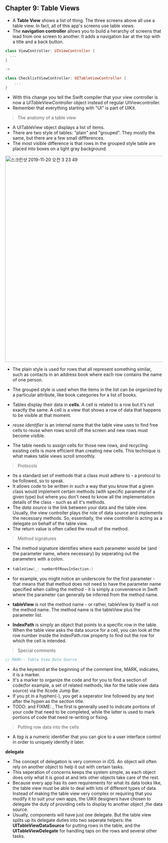 ## Chapter 9: Table Views



- A **Table View** shows a list of thing. The three screens above all use a table view. In fact, all of this app's screens use table views.
- The **navigation controller** allows you to build a herarchy of screens that lead from one screen to another. It adds a navigation bar at the top with a title and a back button.



~~~SWIFT
class ViewController: UIViewController {
  ...
}

->

class ChecklistViewController: UITableViewController { 
	...
}
~~~

- With this change you tell the Swift compiler that your view controller is now a *UITableViewController* object instead of regular UIViewcontroller.
- Remember that everything starting with "UI" is part of UIKit.



> The anatomy of a table view

- A UITableView object displays a list of items.
- There are two style of tables: "plain" and "grouped". They mostly the same, but there are a few small diffferences. 
- The most visible difference is that rows in the grouped style table are placed into boxes on a light gray background.

<img width="658" alt="스크린샷 2019-11-20 오전 3 23 49" src="https://user-images.githubusercontent.com/48345308/69174440-2d5dea80-0b45-11ea-833f-0aaaebac035d.png">

- The plain style is used for rows that all represent something similar, such as contacts in an address book where each row contains the name of one person.
- The grouped style is used when the items in the list can be organized by a particular attribute, like book categories for a list of books.
- Tables display their data in **cells**. A cell is related to a row but it's not exactly the same. A cell is a view that shows a row of data that happens to be visible at that moment.



- *reuse identifier* is an internal name that the table view uses to find free cells to reuse when rows scroll off the screen and new rows must become visible.
- The table needs to assign cells for those new rows, and recycling existing cells is more efficient than creating new cells. This technique is what makes table views scroll smoothly.



> Protocols

- Its a standard set of methods that a class must adhere to - a protocol to be followed, so to speak.
- It allows code to be written in such a way that you know that a given class would implement certain methods (with specific parameter of a given type) but where you don't need to know all the implementation details of the class - such as all it's methods.
- The *data source* is the link between your data and the table view. Usually, the view controller plays the role of data source and implements the necessary methods. So, essentially, the view controller is acting as a delegate on behalf of the table view.
- The return value is often called the *result* of the method.



> Method signatures

- The method signature identifies where each parameter would be (and the parameter name, where necessary) by seperating out the parameters with a colon.

- ~~~swift
  tableView(_: numberOfRowsInSection:)
  ~~~

- for example, you might notice an underscore for the first parameter - that means that that method does not need to have the parameter name specified when calling the method - it is simply a convenience in Swift where the parameter can generally be inferred from the method name.

- **tableView** is not the method name - or rather, tableView by itself is not the method name. The method name is the tableView plus the parameter list.

- **IndexPath** is simply an object that points to a specific row in the table. When the table view asks the data source for a cell, you can look at the row number inside the indexPath.row property to find out the row for which the cell is intended.



> Special comments

~~~swift
// MARK:- Table View Data Source
~~~

- As the keyword at the beginning of the comment line, MARK, indicates, it is a marker.
- It's a marker to organize the code and for you to find a section of code(for example, a set of related methods, like for the table view data source) via the Xcode Jump Bar.
- If you pt in a hyphen(-), you get a seperator line followed by any text after the hypen as the section title.
- TODO: and FIXME: , The first is generally used to indicate portions of your code that need to be completed, while the latter is used to mark portions of code that need re-writing or fixing.



> Putting row data into the cells

- A *tag* is a numeric identifier that you can gice to a user interface control in order to uniquely identify it later.



**delegate**

- The concept of delegation is very common in iOS. An object will often rely on another object to help it out with certain tasks. 
- This seperation of concerns keeps the system simple, as each object does only what it is good at and lets other objects take care of the rest.
- Because every app has its own requirements for what its data looks like, the table view must be able to deal with lots of different types of data. Instead of making the table view very complex or requiring that you modify it to suit your own apps, the UIKit designers have chosen to delegate the duty of providing cells to display to another object ,the data source.
- Usually, components will have just one delegate. But the table view splits up its delegate duties into two seperate helpers: the **UITableViewDataSource** for putting rows in the table, and the **UITableViewDelegate** for handling taps on the rows and several other tasks.

